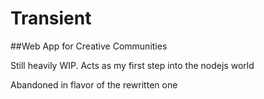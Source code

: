 Transient
======================
##Web App for Creative Communities


Still heavily WIP.
Acts as my first step into the nodejs world


Abandoned in flavor of the rewritten one
